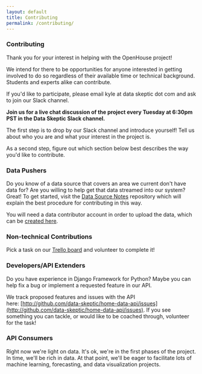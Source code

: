 ```yaml
---
layout: default
title: Contributing 
permalink: /contributing/
---
```


### Contributing
Thank you for your interest in helping with the OpenHouse project!

We intend for there to be opportunities for anyone interested in getting involved to do so regardless of their available time or technical background. Students and experts alike can contribute.

If you'd like to participate, please email kyle at data skeptic dot com and ask to join our Slack channel.

**Join us for a live chat discussion of the project every Tuesday at 6:30pm PST in the Data Skeptic Slack channel.**

The first step is to drop by our Slack channel and introduce yourself! Tell us about who you are and what your interest in the project is. 

As a second step, figure out which section below best describes the way you'd like to contribute.


### Data Pushers
Do you know of a data source that covers an area we current don't have data for? Are you willing to help get that data streamed into our system? Great! To get started, visit the [Data Source Notes](https://github.com/data-skeptic/data-source-notes) repository which will explain the best procedure for contributing in this way.

You will need a data contributor account in order to upload the data, which can be [created here](/signup/).

### Non-technical Contributions
Pick a task on our [Trello board](https://trello.com/invite/b/XH6nS4dB/14d892fe4b7b442871ccd6d18b289eb8/openhouse-kanban) and volunteer to complete it!

### Developers/API Extenders
Do you have experience in Django Framework for Python? Maybe you can help fix a bug or implement a requested feature in our API. 

We track proposed features and issues with the API here: [http://github.com/data-skeptic/home-data-api/issues](http://github.com/data-skeptic/home-data-api/issues). If you see something you can tackle, or would like to be coached through, volunteer for the task!

### API Consumers
Right now we're light on data. It's ok, we're in the first phases of the project. In time, we'll be rich in data. At that point, we'll be eager to facilitate lots of machine learning, forecasting, and data visualization projects.
